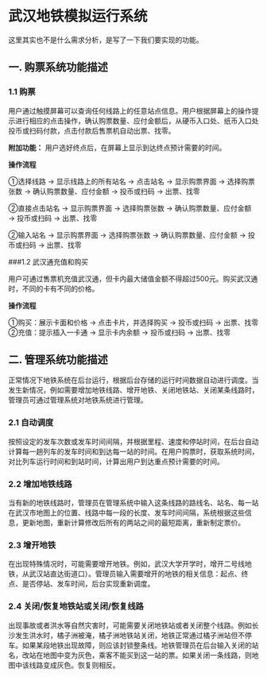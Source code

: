 # 武汉地铁模拟运行系统 

这里其实也不是什么需求分析，是写了一下我们要实现的功能。

## 一. 购票系统功能描述

### 1.1 购票
用户通过触摸屏幕可以查询任何线路上的任意站点信息。用户根据屏幕上的操作提示进行相应的点击操作，确认购票数量、应付金额后，从硬币入口处、纸币入口处投币或扫码付款，点击付款后售票机自动出票、找零。 

**附加功能：** 用户选好终点后，在屏幕上显示到达终点预计需要的时间。

**操作流程** 

①选择线路 → 显示线路上的所有站名 → 点击站名 → 显示购票界面 → 选择购票张数 → 确认购票数量、应付金额 → 投币或扫码 → 出票、找零  

②直接点击站名 → 显示购票界面 → 选择购票张数 → 确认购票数量、应付金额 → 投币或扫码 → 出票、找零

②输入站名 → 显示购票界面 → 选择购票张数 → 确认购票数量、应付金额 → 投币或扫码 → 出票、找零

###1.2 武汉通充值和购买

用户可通过售票机充值武汉通，但卡内最大储值金额不得超过500元。购买武汉通时，不同的卡有不同的价格。

**操作流程** 

①购买：展示卡面和价格 → 点击卡片，并选择购买 → 投币或扫码 → 出票、找零
②充值：提示插入一卡通 → 显示卡内余额 → 投币或扫码 → 出票、找零

## 二. 管理系统功能描述 

正常情况下地铁系统在后台运行，根据后台存储的运行时间数据自动进行调度。当发生新情况，例如需要增加地铁线路、增开地铁、关闭地铁站、关闭某条线路时，管理员可通过管理系统对地铁系统进行管理。

### 2.1 自动调度

按照设定的发车次数或发车时间间隔，并根据里程、速度和停站时间，在后台自动计算每一趟列车的发车时间和到达每一站的时间。在用户购票时，获取系统时间，对比列车运行时间和到站时间，计算出用户到达重点预计需要的时间。

### 2.2 增加地铁线路

当有新的地铁线路时，管理员在管理系统中输入这条线路的路线名、站名、每一站在武汉市地图上的位置、线路中每一段的长度、发车时间间隔，系统根据这些信息，更新地图，重新计算修改后所有的两站之间的最短距离，重新制定票价。

### 2.3 增开地铁

在出现特殊情况时，可能需要增开地铁。例如，武汉大学开学时，增开二号线地铁，从武汉站直达街道口）。管理员输入需要增开的地铁的相关信息：起点、终点、是否停站、发车时间，后台实现重新调度。

### 2.4 关闭/恢复地铁站或关闭/恢复线路

出现事故或者洪水等自然灾害时，可能需要关闭地铁站或者关闭整个线路。例如长沙发生洪水时，橘子洲被淹，橘子洲地铁站关闭，地铁正常通过橘子洲站但不停车。如果某段地铁出现故障，则应该封锁整条线。地铁管理员在后台输入关闭的站名，改站在地图中变为灰色，乘客不能买到这一站的票。如果关闭一条线路，则地图中该线路变成灰色。恢复则相反。

